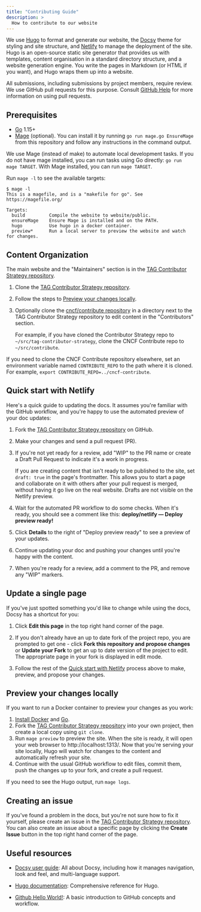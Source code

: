 ```yaml
---
title: "Contributing Guide"
description: >
  How to contribute to our website
---
```


We use [Hugo](https://gohugo.io/) to format and generate our website, the
[Docsy](https://github.com/google/docsy) theme for styling and site structure,
and [Netlify](https://www.netlify.com/) to manage the deployment of the site.
Hugo is an open-source static site generator that provides us with templates,
content organisation in a standard directory structure, and a website generation
engine. You write the pages in Markdown (or HTML if you want), and Hugo wraps
them up into a website.

All submissions, including submissions by project members, require review. We
use GitHub pull requests for this purpose. Consult
[GitHub Help](https://help.github.com/articles/about-pull-requests/) for more
information on using pull requests.

## Prerequisites

* [Go] 1.15+
* [Mage](https://magefile.org) (optional). You can install it by running 
  `go run mage.go EnsureMage` from this repository and follow any instructions
  in the command output.

We use Mage (instead of make) to automate local development tasks. If you 
do not have mage installed, you can run tasks using Go directly: `go run mage TARGET`.
With Mage installed, you can run `mage TARGET`.

Run `mage -l` to see the available targets:

```console
$ mage -l
This is a magefile, and is a "makefile for go". See https://magefile.org/

Targets:
  build         Compile the website to website/public.
  ensureMage    Ensure Mage is installed and on the PATH.
  hugo          Use hugo in a docker container.
  preview*      Run a local server to preview the website and watch for changes.
```

[Go]: https://golang.org/doc/install

## Content Organization

The main website and the "Maintainers" section is in the [TAG Contributor Strategy repository]. 

1. Clone the [TAG Contributor Strategy repository].
1. Follow the steps to [Preview your changes locally](#preview-your-changes-locally).
1. Optionally clone the [cncf/contribute repository] in a directory
    next to the TAG Contributor Strategy repository to edit content
    in the "Contributors" section.
    
    For example, if you have cloned the Contributor Strategy repo to 
    `~/src/tag-contributor-strategy`, clone the CNCF Contribute repo to
    `~/src/contribute`.

If you need to clone the CNCF Contribute repository elsewhere, set an environment
variable named `CONTRIBUTE_REPO` to the path where it is cloned. For example, 
`export CONTRIBUTE_REPO=../cncf-contribute`.

## Quick start with Netlify

Here's a quick guide to updating the docs. It assumes you're familiar with the
GitHub workflow, and you're happy to use the automated preview of your doc
updates:

1. Fork the [TAG Contributor Strategy repository] on GitHub.
1. Make your changes and send a pull request (PR).
1. If you're not yet ready for a review, add "WIP" to the PR name or create a
   Draft Pull Request to indicate it's a work in progress.
   
   If you are creating content that isn't ready to be published to the site, set 
   `draft: true` in the page's frontmatter. This allows you to start a page and
   collaborate on it with others after your pull request is merged, without having
   it go live on the real website. Drafts are not visible on the Netlify
   preview.
   
1. Wait for the automated PR workflow to do some checks. When it's ready,
  you should see a comment like this: **deploy/netlify — Deploy preview ready!**
1. Click **Details** to the right of "Deploy preview ready" to see a preview
  of your updates.
1. Continue updating your doc and pushing your changes until you're happy with 
  the content.
1. When you're ready for a review, add a comment to the PR, and remove any
  "WIP" markers.

## Update a single page

If you've just spotted something you'd like to change while using the docs,
Docsy has a shortcut for you:

1. Click **Edit this page** in the top right hand corner of the page.

1. If you don't already have an up to date fork of the project repo, you are
   prompted to get one - click **Fork this repository and propose changes** or
   **Update your Fork** to get an up to date version of the project to edit. The
   appropriate page in your fork is displayed in edit mode.

1. Follow the rest of the [Quick start with Netlify](#quick-start-with-netlify)
   process above to make, preview, and propose your changes.

## Preview your changes locally

If you want to run a Docker container to preview your changes as you work:

1. [Install Docker](https://docs.docker.com/get-docker/) and [Go].
1. Fork the [TAG Contributor Strategy repository] into your own project, then
   create a local copy using `git clone`. 
1. Run `mage preview` to preview the site. When the site is ready, it will open
   your web browser to http://localhost:1313/. Now that you're serving your site
   locally, Hugo will watch for changes to the content and automatically refresh
   your site.
1. Continue with the usual GitHub workflow to edit files, commit them, push the
   changes up to your fork, and create a pull request.

If you need to see the Hugo output, run `mage logs`.

## Creating an issue

If you've found a problem in the docs, but you're not sure how to fix it
yourself, please create an issue in the [TAG Contributor Strategy repository].
You can also create an issue about a specific page by clicking the **Create
Issue** button in the top right hand corner of the page.

## Useful resources

* [Docsy user guide](https://www.docsy.dev/docs/): All about Docsy, including
  how it manages navigation, look and feel, and multi-language support.

* [Hugo documentation](https://gohugo.io/documentation/): Comprehensive reference for Hugo.

* [Github Hello World!](https://guides.github.com/activities/hello-world/): A
  basic introduction to GitHub concepts and workflow.

[TAG Contributor Strategy repository]: https://github.com/cncf/tag-contributor-strategy
[cncf/contribute repository]: https://github.com/cncf/contribute
